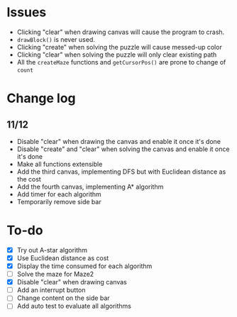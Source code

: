 # Issues
- Clicking "clear" when drawing canvas will cause the program to crash.
- `drawBlock()` is never used.
- Clicking "create" when solving the puzzle will cause messed-up color
- Clicking "clear" when solving the puzzle will only clear existing path
- All the `createMaze` functions and `getCursorPos()` are prone to change of `count`

# Change log
## 11/12
- Disable "clear" when drawing the canvas and enable it once it's done
- Disable "create" and "clear" when solving the canvas and enable it once it's done 
- Make all functions extensible
- Add the third canvas, implementing DFS but with Euclidean distance as the cost
- Add the fourth canvas, implementing A* algorithm
- Add timer for each algorithm
- Temporarily remove side bar

# To-do
- [x] Try out A-star algorithm
- [x] Use Euclidean distance as cost
- [x] Display the time consumed for each algorithm
- [ ] Solve the maze for Maze2
- [x] Disable "clear" when drawing canvas
- [ ] Add an interrupt button
- [ ] Change content on the side bar
- [ ] Add auto test to evaluate all algorithms